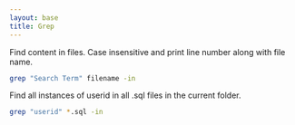 ```yaml
---
layout: base
title: Grep
---
```


Find content in files.  Case insensitive and print line number along with file name.

```bash
grep "Search Term" filename -in
```

Find all instances of userid in all .sql files in the current folder.
```bash
grep "userid" *.sql -in
```